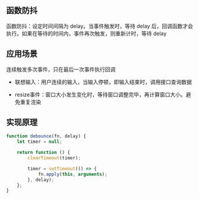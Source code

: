 ## 函数防抖

函数防抖：设定时间间隔为 delay。当事件触发时，等待 delay 后，回调函数才会执行。如果在等待的时间内，事件再次触发，则重新计时，等待 delay

## 应用场景

连续触发多次事件，只在最后一次事件执行回调

- 联想输入：用户连续的输入，当输入停顿，即输入结束时，调用接口查询数据

- resize事件：窗口大小发生变化时，等待窗口调整完毕，再计算窗口大小。避免重复渲染

## 实现原理

```js
function debounce(fn, delay) {
	let timer = null;

	return function () {
		clearTimeout(timer);

		timer = setTimeout(() => {
			fn.apply(this, arguments);
		}, delay);
	};
}
```